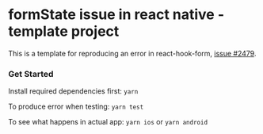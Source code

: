 # formState issue in react native - template project

This is a template for reproducing an error in react-hook-form, [issue #2479](https://github.com/react-hook-form/react-hook-form/issues/2479).

### Get Started

Install required dependencies first: `yarn`

To produce error when testing: `yarn test`

To see what happens in actual app: `yarn ios` or `yarn android`
